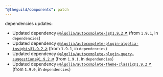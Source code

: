 ```yaml
---
"@theguild/components": patch
---
```

dependencies updates:
  - Updated dependency [`@algolia/autocomplete-js@1.9.2` ↗︎](https://www.npmjs.com/package/@algolia/autocomplete-js/v/1.9.2) (from `1.9.1`, in `dependencies`)
  - Updated dependency [`@algolia/autocomplete-plugin-algolia-insights@1.9.2` ↗︎](https://www.npmjs.com/package/@algolia/autocomplete-plugin-algolia-insights/v/1.9.2) (from `1.9.1`, in `dependencies`)
  - Updated dependency [`@algolia/autocomplete-plugin-query-suggestions@1.9.2` ↗︎](https://www.npmjs.com/package/@algolia/autocomplete-plugin-query-suggestions/v/1.9.2) (from `1.9.1`, in `dependencies`)
  - Updated dependency [`@algolia/autocomplete-theme-classic@1.9.2` ↗︎](https://www.npmjs.com/package/@algolia/autocomplete-theme-classic/v/1.9.2) (from `1.9.0`, in `dependencies`)
